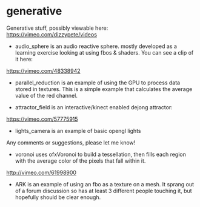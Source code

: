 generative
==========

Generative stuff, possibly viewable here: https://vimeo.com/dizzypete/videos

* audio_sphere is an audio reactive sphere. mostly developed as a learning
exercise looking at using fbos & shaders. You can see a clip of it here:

https://vimeo.com/48338942

* parallel_reduction is an example of using the GPU to process data stored in
textures. This is a simple example that calculates the average value of the
red channel.

* attractor_field is an interactive/kinect enabled dejong attractor:

https://vimeo.com/57775915

* lights_camera is an example of basic opengl lights

Any comments or suggestions, please let me know!

* voronoi uses ofxVoronoi to build a tessellation, then fills each region
with the average color of the pixels that fall within it. 

http://vimeo.com/61998900

* ARK is an example of using an fbo as a texture on a mesh. It sprang out
of a forum discussion so has at least 3 different people touching it, but
hopefully should be clear enough.


